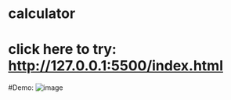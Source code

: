 # calculator
# click here to try: http://127.0.0.1:5500/index.html
#Demo: 
![image](https://github.com/sew-gem/calculator/assets/114503178/77873b16-679c-4b02-9fe1-d9db6a0749b5)
